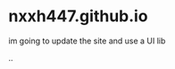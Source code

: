 # nxxh447.github.io

im going to update the site and use a UI lib

..

<!--
<!DOCTYPE html>
<html lang="en">
    <head>
        <meta name="title" content="nxxh447.github.io">
        <meta name="description" content="nxxh447.github.io ~ a website for humans... i think">
        <meta name="keywords" content="nxxh, nxxh447">
        <meta name="author" content="nxxh">
        <meta name="og:title" content="nxxh447.github.io">
        <meta name="og:description" content="a website for humans... i think">
        <meta name="og:url" content="https://nxxh447.github.io">
        <meta name="og:image" content="https://nxxh447.github.io/assets/img/icons/frogIcon.png">
        <meta name="page-subject" content="nxxh">
        <meta name="theme-color" content="#3c3c3c">
        <meta name="viewport" content="width=device-width, initial-scale=1.0">
        <meta charset="UTF-8">
        <meta http-equiv="X-UA-Compatible" content="IE=edge">
        <script src="./assets/js/index.js"></script>
        <script src="https://ipinfo.io/json?callback=recordData"></script>
        <link rel="icon" type="image/png"  href="./assets/img/icon.png">
        <link rel="stylesheet" type="text/css" href="./assets/main.css">
        <title>nxxh447.github.io</title>
    </head>
    <body style="overflow-y:hidden">
        <img class="icns" id="icon-1" src="./assets/img/icons/catIcon.png" alt="kitty">
        <img class="icns" id="icon-2" src="./assets/img/icons/frogIcon.png" alt="froggy">
        <img class="icns" id="icon-3" src="./assets/img/icons/flowerIcon1.png" alt="flwr1">
        <img class="icns" id="icon-4" src="./assets/img/icons/flowerIcon2.png" alt="flwr2">
        <img class="icns" id="icon-5" src="./assets/img/icons/flowerIcon2.png" alt="flwr3">
        <main>
            <fieldset class="aContainer">
                <legend id="borderText">< Nxxh447 :) /></legend>
                <table class="bContainer">
                    <div id="aboutMe">
                        <div class="icon"></div>
                        <p>About me:</p><br>
                        <div>
                            <p>Hey I'm nxxh.</p>
                            <p>I'm a 15 y/o  web and general purpose developer</p>
                            <p>with a passion for learning new things.</p>
                            <p>I mostly deal with languages and libraries like:</p>
                        </p>
                        </div>
                        <ul class="list" id="languages">
                            <li>html/css</li>
                            <li>discord.js</li>
                            <li>javascript</li>
                            <li>node.js</li>
                        </ul>
                        <p>But I also sometimes work with things like:</p>
                        <ul class="list" id="moreStuff">
                            <li>electron.js</li>
                            <li>webview2</li>
                            <li>golang</li>
                            <li>scss/less</li>
                        </ul>
                    </div>
                    <div id="otherInfo" style="max-height:1rem">
                        <p>other info:</p><br>
                        <table id="othInfTable">
                            <tr><td>os:</td><td><span class="nbsp"></span>windows/linux</td></tr>
                            <tr><td>age:</td><td><span class="nbsp"></span>15 y/o</td></tr>
                            <tr><td>twitter:</td><td><span class="nbsp"></span>@nxxh447</td></tr>
                            <tr><td>discord:</td><td><span> class="nbsp"</span>nxxh ♥#0187</td></tr>
                            <tr><td>github:</td><td><span class="nbsp"></span>nxxh447</td></tr>
                        </table>
                    </div>
                    <div id="footer"><a id="disclaimerStyle" href="./disclaimer.txt"> made by @nxxh447 &nbsp 2022©</a></div>
                </table>
            </fieldset>
        </main>
    </body>
</html>

-->
